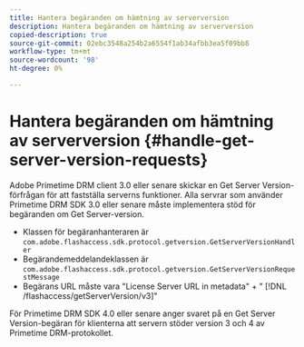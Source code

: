 ```yaml
---
title: Hantera begäranden om hämtning av serverversion
description: Hantera begäranden om hämtning av serverversion
copied-description: true
source-git-commit: 02ebc3548a254b2a6554f1ab34afbb3ea5f09bb8
workflow-type: tm+mt
source-wordcount: '98'
ht-degree: 0%

---
```


# Hantera begäranden om hämtning av serverversion {#handle-get-server-version-requests}

Adobe Primetime DRM client 3.0 eller senare skickar en Get Server Version-förfrågan för att fastställa serverns funktioner. Alla servrar som använder Primetime DRM SDK 3.0 eller senare måste implementera stöd för begäranden om Get Server-version.

* Klassen för begäranhanteraren är `com.adobe.flashaccess.sdk.protocol.getversion.GetServerVersionHandler`
* Begärandemeddelandeklassen är `com.adobe.flashaccess.sdk.protocol.getversion.GetServerVersionRequestMessage`
* Begärans URL måste vara &quot;License Server URL in metadata&quot; + &quot; [!DNL /flashaccess/getServerVersion/v3]&quot;

För Primetime DRM SDK 4.0 eller senare anger svaret på en Get Server Version-begäran för klienterna att servern stöder version 3 och 4 av Primetime DRM-protokollet.

